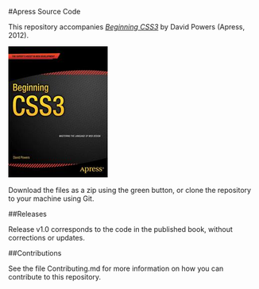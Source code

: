 #Apress Source Code

This repository accompanies [*Beginning CSS3*](http://www.apress.com/9781430244738) by David Powers (Apress, 2012).

![Cover image](9781430244738.jpg)

Download the files as a zip using the green button, or clone the repository to your machine using Git.

##Releases

Release v1.0 corresponds to the code in the published book, without corrections or updates.

##Contributions

See the file Contributing.md for more information on how you can contribute to this repository.
